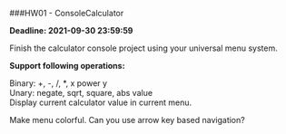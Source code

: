 ###HW01 - ConsoleCalculator

**Deadline: 2021-09-30 23:59:59**

Finish the calculator console project using your universal menu system.

**Support following operations:**

Binary: +, -, /, *, x power y  
Unary: negate, sqrt, square, abs value  
Display current calculator value in current menu.  

Make menu colorful. Can you use arrow key based navigation?